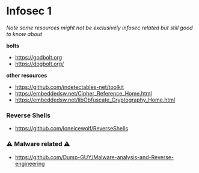 # Infosec 1
*Note some resources might not be exclusively infosec related but still good to know about*

**bolts**
- https://godbolt.org
- https://dogbolt.org/

**other resources**
- https://github.com/indetectables-net/toolkit
- https://embeddedsw.net/Cipher_Reference_Home.html
- https://embeddedsw.net/libObfuscate_Cryptography_Home.html

### Reverse Shells
- https://github.com/loneicewolf/ReverseShells


### ⚠️ Malware related ⚠️
- https://github.com/Dump-GUY/Malware-analysis-and-Reverse-engineering
